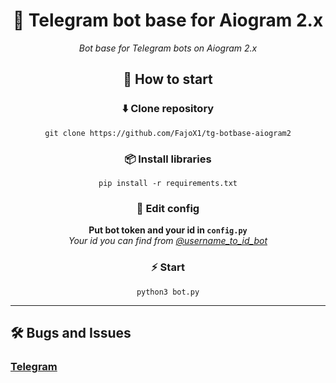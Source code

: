 <div align="center">
  
# 🤖 Telegram bot base for Aiogram 2.x

<i>Bot base for Telegram bots on Aiogram 2.x</i>

<h2>🚀 How to start</h2>

### ⬇️ Clone repository

<pre><code>git clone https://github.com/FajoX1/tg-botbase-aiogram2</code></pre>

### 📦 Install libraries

<pre><code>pip install -r requirements.txt</code></pre>

### 📃 Edit config

<b>Put bot token and your id in <code>config.py</code></b><br>
<i>Your id you can find from <a href="https://t.me/username_to_id_bot">@username_to_id_bot</a></i>

### ⚡️ Start

<pre><code>python3 bot.py</code></pre>

<hr>

</div>

## 🛠 Bugs and Issues

### <a href="https://t.me/vecax">Telegram</a>
